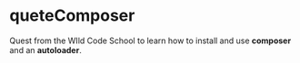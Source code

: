 # queteComposer
Quest from the WIld Code School to learn how to install and use **composer** and an **autoloader**.
